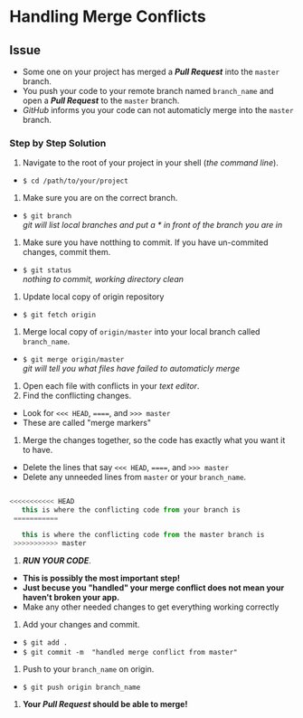 # Handling Merge Conflicts

## Issue

* Some one on your project has merged a **_Pull Request_** into the `master` branch.
* You push your code to your remote branch named `branch_name` and open a **_Pull Request_** to the `master` branch.
* _GitHub_ informs you your code can not automaticly merge into the `master` branch.

### Step by Step Solution

1. Navigate to the root of your project in your shell (*the command line*).

* `$ cd /path/to/your/project`

1. Make sure you are on the correct branch.

* `$ git branch`  
  _git will list local branches and put a * in front of the branch you are in_

1. Make sure you have notthing to commit. If you have un-commited changes, commit them.

* `$ git status`  
  _nothing to commit, working directory clean_

1. Update local copy of origin repository

* `$ git fetch origin`  

1. Merge local copy of `origin/master` into your local branch called `branch_name`.

* `$ git merge origin/master`  
  _git will tell you what files have failed to automaticly merge_

1. Open each file with conflicts in your _text editor_.
1. Find the conflicting changes.

* Look for  `<<< HEAD`, `====`, and `>>> master`
* These are called "merge markers"

1. Merge the changes together, so the code has exactly what you want it to have.

* Delete the lines that say `<<< HEAD`, `====`, and `>>> master`
* Delete any unneeded lines from `master` or your `branch_name`.

```javascript

<<<<<<<<<<< HEAD
   this is where the conflicting code from your branch is
 ===========

   this is where the conflicting code from the master branch is
 >>>>>>>>>>> master

```

1. **_RUN YOUR CODE_**.

* **This is possibly the most important step!**
* **Just becuse you "handled" your merge conflict does not mean your haven't broken your app.**
* Make any other needed changes to get everything working correctly

1. Add your changes and commit.

* `$ git add .`
* `$ git commit -m  "handled merge conflict from master"`

1. Push to your `branch_name` on origin.

* `$ git push origin branch_name`

1. **Your _Pull Request_ should be able to merge!**
